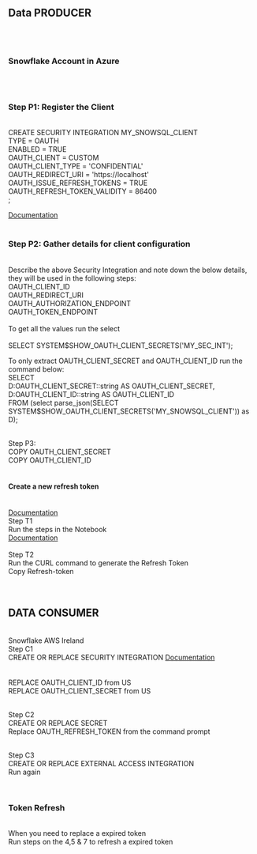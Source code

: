 <H2>Data PRODUCER </H2><br>
<br>
<H3>Snowflake Account in Azure </H3><br>
<br>
<H3>Step P1: Register the Client</H3><br>
CREATE SECURITY INTEGRATION MY_SNOWSQL_CLIENT<br>
TYPE = OAUTH<br>
ENABLED = TRUE<br>
OAUTH_CLIENT = CUSTOM<br>
OAUTH_CLIENT_TYPE = 'CONFIDENTIAL'<br>
OAUTH_REDIRECT_URI = 'https://localhost'<br>
OAUTH_ISSUE_REFRESH_TOKENS = TRUE<br>
OAUTH_REFRESH_TOKEN_VALIDITY = 86400<br>
;<br>

<a href="https://community.snowflake.com/s/article/HOW-TO-OAUTH-TOKEN-GENERATION-USING-SNOWFLAKE-CUSTOM-OAUTH#Register-the-Client">Documentation</a><br>
<br>
<H3>Step P2: Gather details for client configuration</H3><br>
Describe the above Security Integration and note down the below details, they will be used in the following steps:</br>
OAUTH_CLIENT_ID</br>
OAUTH_REDIRECT_URI</br>
OAUTH_AUTHORIZATION_ENDPOINT</br>
OAUTH_TOKEN_ENDPOINT</br>
</br>
To get all the values run the select<br>
</br>
SELECT SYSTEM$SHOW_OAUTH_CLIENT_SECRETS('MY_SEC_INT');<br>

To only extract OAUTH_CLIENT_SECRET and OAUTH_CLIENT_ID run the command below: </br>
SELECT </br>
    D:OAUTH_CLIENT_SECRET::string AS OAUTH_CLIENT_SECRET, </br>
    D:OAUTH_CLIENT_ID::string AS OAUTH_CLIENT_ID </br>
FROM (select parse_json(SELECT SYSTEM$SHOW_OAUTH_CLIENT_SECRETS('MY_SNOWSQL_CLIENT')) as D);</br>

<br>
Step P3:<br>
COPY OAUTH_CLIENT_SECRET<br> 
COPY OAUTH_CLIENT_ID<br>
<br>
<H4>Create a new refresh token</H4><br>
<a href="https://community.snowflake.com/s/article/HOW-TO-OAUTH-TOKEN-GENERATION-USING-SNOWFLAKE-CUSTOM-OAUTH">Documentation</a><br>
Step T1 <br>
Run the steps in the Notebook<br>
<a href="url">Documentation</a><br>
<br>
Step T2<br> 
Run the CURL command to generate the Refresh Token<br>
Copy Refresh-token<br>
<br>
<br><H2>DATA CONSUMER</H2>
<br>Snowflake AWS Ireland
<br>Step C1
<br>CREATE OR REPLACE SECURITY INTEGRATION 
<a href="url">Documentation</a><br>
<br>
<br>REPLACE OAUTH_CLIENT_ID from US
<br>REPLACE OAUTH_CLIENT_SECRET from US

<br>Step  C2
<br>CREATE OR REPLACE SECRET
<br>Replace OAUTH_REFRESH_TOKEN from the command prompt

<br>Step C3
<br>CREATE OR REPLACE EXTERNAL ACCESS INTEGRATION
<br>Run again

<br><H3>Token Refresh</H3>
<br>When you need to replace a expired token
<br>Run steps on the 4,5 & 7 to refresh a expired token
